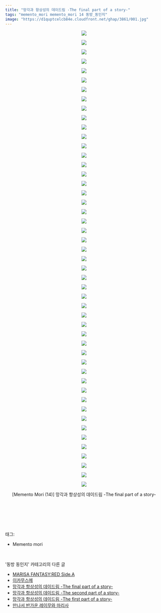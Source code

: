 ```yaml
---
title: "망각과 항상성의 데이드림 -The final part of a story-"
tags: "memento_mori memento_mori 14 동방_동인지"
image: "https://d1quptcelcb84e.cloudfront.net/ghap/3861/001.jpg"
---
```

<div class="article">
<p style="text-align: center; clear: none; float: none;"><img src="{{ site.imgserver8 }}/ghap/3861/001.jpg"/></p>
<p style="text-align: center; clear: none; float: none;"><img src="{{ site.imgserver8 }}/ghap/3861/002.jpg"/></p>
<p style="text-align: center; clear: none; float: none;"><img src="{{ site.imgserver8 }}/ghap/3861/003.jpg"/></p>
<p style="text-align: center; clear: none; float: none;"><img src="{{ site.imgserver8 }}/ghap/3861/004.jpg"/></p>
<p style="text-align: center; clear: none; float: none;"><img src="{{ site.imgserver8 }}/ghap/3861/005.jpg"/></p>
<p style="text-align: center; clear: none; float: none;"><img src="{{ site.imgserver8 }}/ghap/3861/006.jpg"/></p>
<p style="text-align: center; clear: none; float: none;"><img src="{{ site.imgserver8 }}/ghap/3861/007.jpg"/></p>
<p style="text-align: center; clear: none; float: none;"><img src="{{ site.imgserver8 }}/ghap/3861/008.jpg"/></p>
<p style="text-align: center; clear: none; float: none;"><img src="{{ site.imgserver8 }}/ghap/3861/009.jpg"/></p>
<p style="text-align: center; clear: none; float: none;"><img src="{{ site.imgserver8 }}/ghap/3861/010.jpg"/></p>
<p style="text-align: center; clear: none; float: none;"><img src="{{ site.imgserver8 }}/ghap/3861/011.jpg"/></p>
<p style="text-align: center; clear: none; float: none;"><img src="{{ site.imgserver8 }}/ghap/3861/012.jpg"/></p>
<p style="text-align: center; clear: none; float: none;"><img src="{{ site.imgserver8 }}/ghap/3861/013.jpg"/></p>
<p style="text-align: center; clear: none; float: none;"><img src="{{ site.imgserver8 }}/ghap/3861/014.jpg"/></p>
<p style="text-align: center; clear: none; float: none;"><img src="{{ site.imgserver8 }}/ghap/3861/015.jpg"/></p>
<p style="text-align: center; clear: none; float: none;"><img src="{{ site.imgserver8 }}/ghap/3861/016.jpg"/></p>
<p style="text-align: center; clear: none; float: none;"><img src="{{ site.imgserver8 }}/ghap/3861/017.jpg"/></p>
<p style="text-align: center; clear: none; float: none;"><img src="{{ site.imgserver8 }}/ghap/3861/018.jpg"/></p>
<p style="text-align: center; clear: none; float: none;"><img src="{{ site.imgserver8 }}/ghap/3861/019.jpg"/></p>
<p style="text-align: center; clear: none; float: none;"><img src="{{ site.imgserver8 }}/ghap/3861/020.jpg"/></p>
<p style="text-align: center; clear: none; float: none;"><img src="{{ site.imgserver8 }}/ghap/3861/021.jpg"/></p>
<p style="text-align: center; clear: none; float: none;"><img src="{{ site.imgserver8 }}/ghap/3861/022.jpg"/></p>
<p style="text-align: center; clear: none; float: none;"><img src="{{ site.imgserver8 }}/ghap/3861/023.jpg"/></p>
<p style="text-align: center; clear: none; float: none;"><img src="{{ site.imgserver8 }}/ghap/3861/024.jpg"/></p>
<p style="text-align: center; clear: none; float: none;"><img src="{{ site.imgserver8 }}/ghap/3861/025.jpg"/></p>
<p style="text-align: center; clear: none; float: none;"><img src="{{ site.imgserver8 }}/ghap/3861/026.jpg"/></p>
<p style="text-align: center; clear: none; float: none;"><img src="{{ site.imgserver8 }}/ghap/3861/027.jpg"/></p>
<p style="text-align: center; clear: none; float: none;"><img src="{{ site.imgserver8 }}/ghap/3861/028.jpg"/></p>
<p style="text-align: center; clear: none; float: none;"><img src="{{ site.imgserver8 }}/ghap/3861/029.jpg"/></p>
<p style="text-align: center; clear: none; float: none;"><img src="{{ site.imgserver8 }}/ghap/3861/030.jpg"/></p>
<p style="text-align: center; clear: none; float: none;"><img src="{{ site.imgserver8 }}/ghap/3861/031.jpg"/></p>
<p style="text-align: center; clear: none; float: none;"><img src="{{ site.imgserver8 }}/ghap/3861/032.jpg"/></p>
<p style="text-align: center; clear: none; float: none;"><img src="{{ site.imgserver8 }}/ghap/3861/033.jpg"/></p>
<p style="text-align: center; clear: none; float: none;"><img src="{{ site.imgserver8 }}/ghap/3861/034.jpg"/></p>
<p style="text-align: center; clear: none; float: none;"><img src="{{ site.imgserver8 }}/ghap/3861/035.jpg"/></p>
<p style="text-align: center; clear: none; float: none;"><img src="{{ site.imgserver8 }}/ghap/3861/036.jpg"/></p>
<p style="text-align: center; clear: none; float: none;"><img src="{{ site.imgserver8 }}/ghap/3861/037.jpg"/></p>
<p style="text-align: center; clear: none; float: none;"><img src="{{ site.imgserver8 }}/ghap/3861/038.jpg"/></p>
<p style="text-align: center; clear: none; float: none;"><img src="{{ site.imgserver8 }}/ghap/3861/039.jpg"/></p>
<p style="text-align: center; clear: none; float: none;"><img src="{{ site.imgserver8 }}/ghap/3861/040.jpg"/></p>
<p style="text-align: center; clear: none; float: none;"><img src="{{ site.imgserver8 }}/ghap/3861/041.jpg"/></p>
<p style="text-align: center; clear: none; float: none;"><img src="{{ site.imgserver8 }}/ghap/3861/042.jpg"/></p>
<p style="text-align: center; clear: none; float: none;"><img src="{{ site.imgserver8 }}/ghap/3861/043.jpg"/></p>
<p style="text-align: center; clear: none; float: none;"><img src="{{ site.imgserver8 }}/ghap/3861/044.jpg"/></p>
<p style="text-align: center; clear: none; float: none;"><img src="{{ site.imgserver8 }}/ghap/3861/045.jpg"/></p>
<p style="text-align: center; clear: none; float: none;"><img src="{{ site.imgserver8 }}/ghap/3861/046.jpg"/></p>
<p style="text-align: center; clear: none; float: none;"><img src="{{ site.imgserver8 }}/ghap/3861/047.jpg"/></p>
<p style="text-align: center; clear: none; float: none;"><img src="{{ site.imgserver8 }}/ghap/3861/048.jpg"/></p>
<p style="text-align: center; clear: none; float: none;"><img src="{{ site.imgserver8 }}/ghap/3861/049.jpg"/></p>
<p style="text-align: center; clear: none; float: none;">[Memento Mori (14)] 망각과 항상성의 데이드림 -The final part of a story-</p>
<p style="text-align: center; clear: none; float: none;"><br/></p>
<p><br/></p>
</div><br/>
<div class="tagTrail">
<p>태그: </p>
<ul>
<li>Memento mori</li>
</ul>
</div><br/>
<div class="another">
<p>'동방 동인지' 카테고리의 다른 글</p>
<ul>
<li><a href="/ghap_3863">MARISA FANTASY:RED Side.A</a></li>
<li><a href="/ghap_3862">이카무스메</a></li>
<li><a href="/ghap_3861">망각과 항상성의 데이드림 -The final part of a story-</a></li>
<li><a href="/ghap_3860">망각과 항상성의 데이드림 -The second part of a story-</a></li>
<li><a href="/ghap_3859">망각과 항상성의 데이드림 -The first part of a story-</a></li>
<li><a href="/ghap_3858">만나서 반가운 레이무와 마리사</a></li>
</ul>
</div><br/>
<div class="cb_module cb_fluid">
<div class="cb_wrt cb_profile">
</div><!-- commentList close -->
</div><br/>
